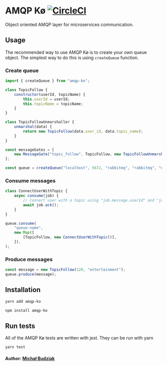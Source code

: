 # AMQP Kø [![CircleCI](https://circleci.com/gh/budziam/amqp-ko.svg?style=svg)](https://circleci.com/gh/budziam/amqp-ko)
Object oriented AMQP layer for microservices communication.

## Usage
The recommended way to use AMQP Kø is to create your own queue object. The simplest way to do this is using `createQueue` function.

### Create queue
```js
import { createQueue } from "amqp-ko";

class TopicFollow {
    constructor(userId, topicName) {
        this.userId = userId;
        this.topicName = topicName;
    }
}

class TopicFollowUnmarshaller {
    unmarshal(data) {
        return new TopicFollow(data.user_id, data.topic_name);
    }
}

const messageGates = [
    new MessageGate("topic_follow", TopicFollow, new TopicFollowUnmarshaller()),
];

const queue = createQueue("localhost", 5672, "rabbitmq", "rabbitmq", "exchange-name", messageGates);
```

### Consume messages
```js
class ConnectUserWithTopic {
    async consume(job) {
        // Connect user with a topic using "job.message.userId" and "job.message.topicName"
        await job.ack();
    }
}

queue.consume(
    "queue-name",
    new Map([
        [TopicFollow, new ConnectUserWithTopic()],
    ]),
);
```

### Produce messages
```js
const message = new TopicFollow(120, "entertainment");
queue.produce(message);
```

## Installation
```bash
yarn add amqp-ko
```
```bash
npm install amqp-ko
```

## Run tests
All of the AMQP Kø tests are written with jest. They can be run with yarn
```bash
yarn test
```

#### Author: [Michał Budziak]

[Michał Budziak]: http://github.com/budziam
